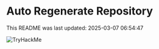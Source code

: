 # Auto Regenerate Repository

This README was last updated: 2025-03-07 06:54:47

 ![TryHackMe](https://tryhackme.com/badge/533634)